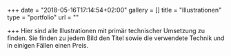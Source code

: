 +++
date = "2018-05-16T17:14:54+02:00"
gallery = []
title = "Illustrationen"
type = "portfolio"
url = ""

+++
Hier sind alle Illustrationen mit primär technischer Umsetzung zu finden. Sie finden zu jedem Bild den Titel sowie die verwendete Technik und in einigen Fällen einen Preis.